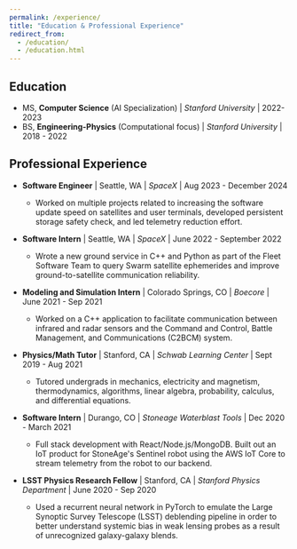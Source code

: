 ```yaml
---
permalink: /experience/
title: "Education & Professional Experience"
redirect_from: 
  - /education/
  - /education.html
---
```


## Education 
* MS, **Computer Science** (AI Specialization)  \|  *Stanford University*  \|  2022-2023
* BS, **Engineering-Physics** (Computational focus)  \|  *Stanford University*  \|  2018 - 2022



## Professional Experience
* **Software Engineer** \| Seattle, WA \| *SpaceX* \| Aug 2023 - December 2024
    * Worked on multiple projects related to increasing the software update speed on satellites and user terminals, developed persistent storage safety check, and led telemetry reduction effort. 


* **Software Intern** \| Seattle, WA \| *SpaceX* \|
June 2022 - September 2022 
    * Wrote a new ground service in C++ and Python as part of the Fleet Software Team to query Swarm satellite ephemerides and improve ground-to-satellite communication reliability.


* **Modeling and Simulation Intern** \| Colorado Springs, CO \| *Boecore* \| June 2021 - Sep 2021
    * Worked on a C++ application to facilitate communication between infrared and radar sensors and the Command and Control, Battle Management, and Communications (C2BCM) system.


* **Physics/Math Tutor** \| Stanford, CA \| *Schwab Learning Center* \| Sept 2019 - Aug 2021 
    * Tutored undergrads in mechanics, electricity and magnetism, thermodynamics, algorithms, linear algebra, probability, calculus, and differential equations.


* **Software Intern** \| Durango, CO \| *Stoneage Waterblast Tools* \| Dec 2020 - March 2021 
    * Full stack development with React/Node.js/MongoDB. Built out an IoT product for StoneAge's Sentinel robot using the AWS IoT Core to stream telemetry from the robot to our backend.

* **LSST Physics Research Fellow** \| Stanford, CA \| *Stanford Physics Department* \| June 2020 - Sep 2020
    * Used a recurrent neural network in PyTorch to emulate the Large Synoptic Survey Telescope (LSST) deblending pipeline in order to better understand systemic bias in weak lensing probes as a result of unrecognized galaxy-galaxy blends.
